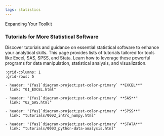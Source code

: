 ```yaml
---
tags: statistics
---
```



Expanding Your Toolkit
### Tutorials for More Statistical Software
Discover tutorials and guidance on essential statistical software to enhance your analytical skills. This page provides lists of tutorials tailored for tools like Excel, SAS, SPSS, and Stata. Learn how to leverage these powerful programs for data manipulation, statistical analysis, and visualization. 

```{gallery-grid}
:grid-columns: 1
:grid-rows: 5

- header: "{fas}`diagram-project;pst-color-primary` **EXCEL**"
  link: "01_EXCEL.html"

- header: "{fas}`diagram-project;pst-color-primary` **SAS**"
  link: "02_SAS.html"

- header: "{fas}`diagram-project;pst-color-primary` **SPSS**"
  link: "tutorials/0002_intro_numpy.html"

- header: "{fas}`diagram-project;pst-color-primary` **STATA**"
  link: "tutorials/0003_python-data-analysis.html"


```


